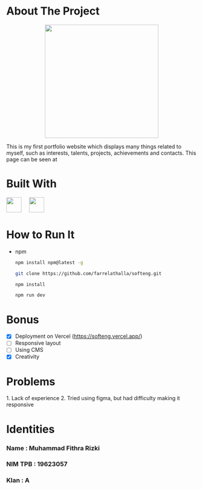 
<h1 align="left">About The Project</h1>
<div align="center">
  <img height="300" src="![readme](https://github.com/user-attachments/assets/973b130d-2241-49ea-b602-9dc63bb6bbfc)"  />
</div>
<p>
This is my first portfolio website which displays many things related to myself, such as interests, talents, projects, achievements and contacts. 
This page can be seen at </p>
<h1 align="left">Built With</h1>
  <img src="![react](https://github.com/user-attachments/assets/556a409a-933b-4544-96bd-1f55c91023bd)" height="40"/>
  <img width="12" />
  <img src="![ts](https://github.com/user-attachments/assets/f21b9426-0f6e-4050-bfc1-8b5fce40760a)" height="40" />
<h1 align="left">How to Run It</h1>

* npm
  ```sh
  npm install npm@latest -g
  ```

   ```sh
   git clone https://github.com/farrelathalla/softeng.git
   ```

   ```sh
   npm install
   ```

   ```sh
   npm run dev
   ```

<h1 align="left">Bonus</h1>

- [x] Deployment on Vercel (https://softeng.vercel.app/)
- [ ] Responsive layout
- [ ] Using CMS
- [x] Creativity

<h1 align="left">Problems</h1>
1. Lack of experience
2. Tried using figma, but had difficulty making it responsive

<h1 align="left">Identities</h1>
<h3 align="left"> Name : Muhammad Fithra Rizki </h3>
<h3 align="left"> NIM TPB : 19623057 </h3>
<h3 align="left"> Klan : A </h3>
